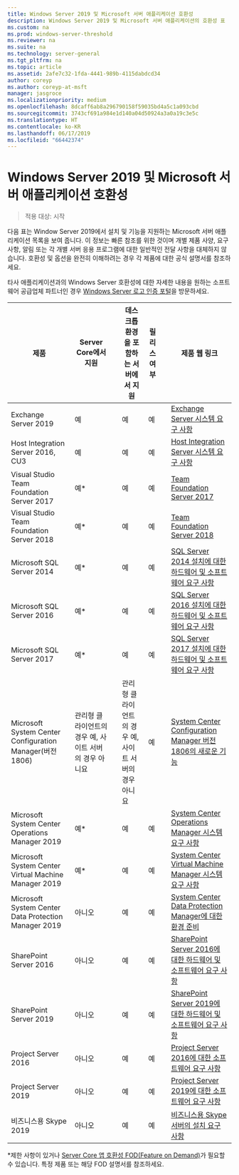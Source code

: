```yaml
---
title: Windows Server 2019 및 Microsoft 서버 애플리케이션 호환성
description: Windows Server 2019 및 Microsoft 서버 애플리케이션의 호환성 표
ms.custom: na
ms.prod: windows-server-threshold
ms.reviewer: na
ms.suite: na
ms.technology: server-general
ms.tgt_pltfrm: na
ms.topic: article
ms.assetid: 2afe7c32-1fda-4441-989b-4115dabdcd34
author: coreyp
ms.author: coreyp-at-msft
manager: jasgroce
ms.localizationpriority: medium
ms.openlocfilehash: 8dcaff6ab8a296790158f59035bd4a5c1a093cbd
ms.sourcegitcommit: 3743cf691a984e1d140a04d50924a3a0a19c3e5c
ms.translationtype: HT
ms.contentlocale: ko-KR
ms.lasthandoff: 06/17/2019
ms.locfileid: "66442374"
---
```

# <a name="windows-server-2019-and-microsoft-server-application-compatibility"></a>Windows Server 2019 및 Microsoft 서버 애플리케이션 호환성

>적용 대상: 시작

다음 표는 Window Server 2019에서 설치 및 기능을 지원하는 Microsoft 서버 애플리케이션 목록을 보여 줍니다. 이 정보는 빠른 참조를 위한 것이며 개별 제품 사양, 요구 사항, 알림 또는 각 개별 서버 응용 프로그램에 대한 일반적인 전달 사항을 대체하지 않습니다. 호환성 및 옵션을 완전히 이해하려는 경우 각 제품에 대한 공식 설명서를 참조하세요.

타사 애플리케이션과의 Windows Server 호환성에 대한 자세한 내용을 원하는 소프트웨어 공급업체 파트너인 경우 [Windows Server 로고 인증 포털](https://commercialappcertification.microsoft.com/)을 방문하세요.

| **제품**                                                  | **Server Core에서 지원**             |   | **데스크톱 환경을 포함하는 서버에서 지원** | **릴리스 여부** |   | **제품 웹 링크**                                                                                                                                                                                                                                                                                                                                                                                                                                                                             |
|--------------------------------------------------------------|------------------------------------------|---|-------------------------------------------------|---------------|---|--------------------------------------------------------------------------------------------------------------------------------------------------------------------------------------------------------------------------------------------------------------------------------------------------------------------------------------------------------------------------------------------------------------------------------------------------------------------------------------------------|
| Exchange Server 2019                                         | 예                                      |   | 예                                             | 예           |   | [Exchange Server 시스템 요구 사항](https://docs.microsoft.com/Exchange/plan-and-deploy/system-requirements?view=exchserver-2019)                                                                        |
| Host Integration Server 2016, CU3                            | 예                                      |   | 예                                             | 예            |   | [Host Integration Server 시스템 요구 사항](https://docs.microsoft.com/host-integration-server/install-and-config-guides/system-requirements)                                                            |
| Visual Studio Team Foundation Server 2017                    | 예\*                                    |   | 예                                             | 예           |   | [Team Foundation Server 2017](https://docs.microsoft.com/tfs/server/requirements?view=vsts)                                                                                                                |
| Visual Studio Team Foundation Server 2018                    | 예\*                                    |   | 예                                             | 예           |   | [Team Foundation Server 2018](https://docs.microsoft.com/tfs/server/requirements?view=vsts)                                                                                                                  |
| Microsoft SQL Server 2014                                    | 예\*                                    |   | 예                                             | 예           |   | [SQL Server 2014 설치에 대한 하드웨어 및 소프트웨어 요구 사항](https://docs.microsoft.com/sql/sql-server/install/hardware-and-software-requirements-for-installing-sql-server?view=sql-server-2014)   |
| Microsoft SQL Server 2016                                    | 예\*                                    |   | 예                                             | 예           |   | [SQL Server 2016 설치에 대한 하드웨어 및 소프트웨어 요구 사항](https://docs.microsoft.com/sql/sql-server/install/hardware-and-software-requirements-for-installing-sql-server?view=sql-server-2016)   |
| Microsoft SQL Server 2017                                    | 예\*                                    |   | 예                                             | 예           |   | [SQL Server 2017 설치에 대한 하드웨어 및 소프트웨어 요구 사항](https://docs.microsoft.com/sql/sql-server/install/hardware-and-software-requirements-for-installing-sql-server?view=sql-server-2017) |
| Microsoft System Center Configuration Manager(버전 1806) | 관리형 클라이언트의 경우 예, 사이트 서버의 경우 아니요 |   | 관리형 클라이언트의 경우 예, 사이트 서버의 경우 아니요        | 예           |   | [System Center Configuration Manager 버전 1806의 새로운 기능](https://docs.microsoft.com/sccm/core/plan-design/changes/whats-new-in-version-1806)                                                    |
| Microsoft System Center Operations Manager 2019              | 예\*                                    |   | 예                                             | 예           |   | [System Center Operations Manager 시스템 요구 사항](https://docs.microsoft.com/system-center/scom/plan-system-requirements)                                                                                                      |
| Microsoft System Center Virtual Machine Manager 2019         | 예\*                                    |   | 예                                             | 예           |   | [System Center Virtual Machine Manager 시스템 요구 사항](https://docs.microsoft.com/system-center/vmm/system-requirements)                                                                                                      |
| Microsoft System Center Data Protection Manager 2019         | 아니오                                       |   | 예                                             | 예           |   | [System Center Data Protection Manager에 대한 환경 준비](https://docs.microsoft.com/system-center/dpm/prepare-environment-for-dpm?view=sc-dpm-2019)                                                                                                      |
| SharePoint Server 2016                                       | 아니오                                       |   | 예                                             | 예           |   | [SharePoint Server 2016에 대한 하드웨어 및 소프트웨어 요구 사항](https://docs.microsoft.com/SharePoint/install/hardware-and-software-requirements)                                                                |
| SharePoint Server 2019                                       | 아니오                                       |   | 예                                             | 예           |   | [SharePoint Server 2019에 대한 하드웨어 및 소프트웨어 요구 사항](https://docs.microsoft.com/sharepoint/install/hardware-and-software-requirements-2019)                                                       |
| Project Server 2016                                          | 아니오                                       |   | 예                                             | 예           |   | [Project Server 2016에 대한 소프트웨어 요구 사항](https://docs.microsoft.com/project/software-requirements-for-project-server-2016)                                                                                |
| Project Server 2019                                          | 아니오                                       |   | 예                                             | 예           |   | [Project Server 2019에 대한 소프트웨어 요구 사항](https://docs.microsoft.com/project/software-requirements-for-project-server-2019)                                                                          |
| 비즈니스용 Skype 2019                                      | 아니오                                       |   | 예                                             | 예           |   | [비즈니스용 Skype 서버의 설치 요구 사항](https://docs.microsoft.com/skypeforbusiness/deploy/install/install-prerequisites)                                                                          |

\*제한 사항이 있거나 [Server Core 앱 호환성 FOD(Feature on Demand)](install-fod-19.md)가 필요할 수 있습니다.
특정 제품 또는 해당 FOD 설명서를 참조하세요.
